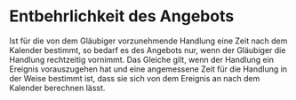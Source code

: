 # Entbehrlichkeit des Angebots

Ist für die von dem Gläubiger vorzunehmende Handlung eine Zeit nach dem Kalender bestimmt, so bedarf es des Angebots nur, wenn der Gläubiger die Handlung rechtzeitig vornimmt. Das Gleiche gilt, wenn der Handlung ein Ereignis vorauszugehen hat und eine angemessene Zeit für die Handlung in der Weise bestimmt ist, dass sie sich von dem Ereignis an nach dem Kalender berechnen lässt. 

